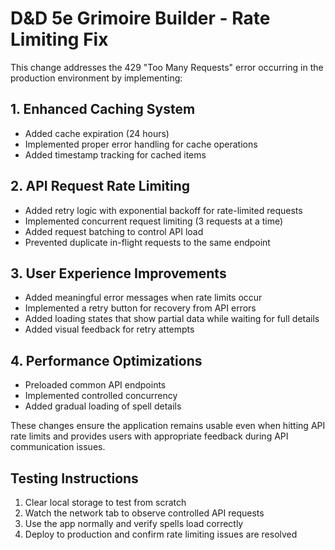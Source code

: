 # D&D 5e Grimoire Builder - Rate Limiting Fix

This change addresses the 429 "Too Many Requests" error occurring in the production environment by implementing:

## 1. Enhanced Caching System

- Added cache expiration (24 hours)
- Implemented proper error handling for cache operations
- Added timestamp tracking for cached items

## 2. API Request Rate Limiting

- Added retry logic with exponential backoff for rate-limited requests
- Implemented concurrent request limiting (3 requests at a time)
- Added request batching to control API load
- Prevented duplicate in-flight requests to the same endpoint

## 3. User Experience Improvements

- Added meaningful error messages when rate limits occur
- Implemented a retry button for recovery from API errors
- Added loading states that show partial data while waiting for full details
- Added visual feedback for retry attempts

## 4. Performance Optimizations

- Preloaded common API endpoints
- Implemented controlled concurrency
- Added gradual loading of spell details

These changes ensure the application remains usable even when hitting API rate limits and provides users with appropriate feedback during API communication issues.

## Testing Instructions

1. Clear local storage to test from scratch
2. Watch the network tab to observe controlled API requests
3. Use the app normally and verify spells load correctly
4. Deploy to production and confirm rate limiting issues are resolved
